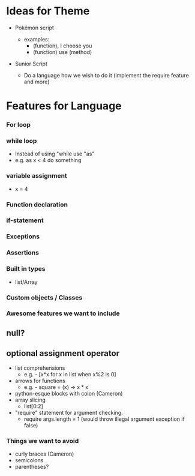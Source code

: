 # Ideas for Theme

* Pokémon script
  * examples:
    * (function), I choose you
    * (function) use (method)
    
* Sunior Script
  * Do a language how we wish to do it (implement the require feature and more)

# Features for Language
### For loop

### while loop
  * Instead of using "while use "as" 
  * e.g. as x < 4 do something
### variable assignment
  * x = 4
### Function declaration

### if-statement

### Exceptions

### Assertions

### Built in types
  * list/Array

### Custom objects / Classes

### Awesome features we want to include

## null?

## optional assignment operator

* list comprehensions
  * e.g. - [x*x for x in list when x%2 is 0]
* arrows for functions
  * e.g. - square = (x) -> x * x
* python-esque blocks with colon (Cameron)
* array slicing
  * list[0:2]
* "require" statement for argument checking.
  * require args.length = 1 (would throw illegal argument exception if false)

### Things we want to avoid

* curly braces (Cameron)
* semicolons
* parentheses?
